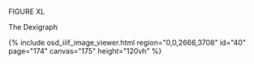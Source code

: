 FIGURE XL 

The Dexigraph 

{% include osd_iiif_image_viewer.html region="0,0,2666,3708" id="40" page="174" canvas="175" height="120vh" %}